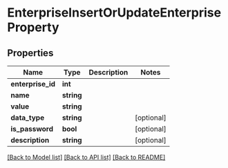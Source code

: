 # EnterpriseInsertOrUpdateEnterpriseProperty

## Properties
Name | Type | Description | Notes
------------ | ------------- | ------------- | -------------
**enterprise_id** | **int** |  | 
**name** | **string** |  | 
**value** | **string** |  | 
**data_type** | **string** |  | [optional] 
**is_password** | **bool** |  | [optional] 
**description** | **string** |  | [optional] 

[[Back to Model list]](../README.md#documentation-for-models) [[Back to API list]](../README.md#documentation-for-api-endpoints) [[Back to README]](../README.md)


